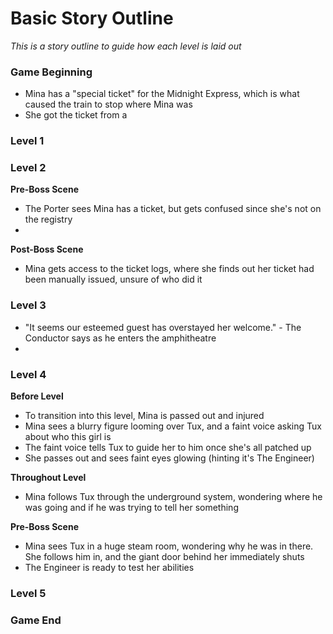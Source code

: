 # Basic Story Outline
*This is a story outline to guide how each level is laid out*

### Game Beginning
- Mina has a "special ticket" for the Midnight Express, which is what caused the train to stop where Mina was
- She got the ticket from a 

### Level 1

### Level 2

**Pre-Boss Scene**
- The Porter sees Mina has a ticket, but gets confused since she's not on the registry
- 

**Post-Boss Scene**
- Mina gets access to the ticket logs, where she finds out her ticket had been manually issued, unsure of who did it

### Level 3
- "It seems our esteemed guest has overstayed her welcome." - The Conductor says as he enters the amphitheatre
- 

### Level 4
**Before Level**
- To transition into this level, Mina is passed out and injured
- Mina sees a blurry figure looming over Tux, and a faint voice asking Tux about who this girl is
- The faint voice tells Tux to guide her to him once she's all patched up
- She passes out and sees faint eyes glowing (hinting it's The Engineer)

**Throughout Level**
- Mina follows Tux through the underground system, wondering where he was going and if he was trying to tell her something

**Pre-Boss Scene**
- Mina sees Tux in a huge steam room, wondering why he was in there. She follows him in, and the giant door behind her immediately shuts
- The Engineer is ready to test her abilities

### Level 5

### Game End